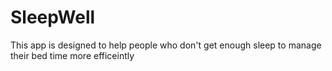 # SleepWell

This app is designed to help people who don't get enough sleep to manage their bed time more efficeintly
